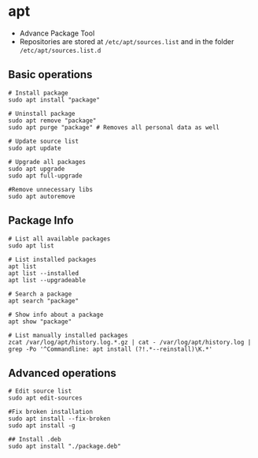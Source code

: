 # apt

- Advance Package Tool
- Repositories are stored at `/etc/apt/sources.list` and in the folder `/etc/apt/sources.list.d`

## Basic operations

```shell
# Install package
sudo apt install "package"

# Uninstall package
sudo apt remove "package"
sudo apt purge "package" # Removes all personal data as well

# Update source list
sudo apt update

# Upgrade all packages
sudo apt upgrade
sudo apt full-upgrade

#Remove unnecessary libs
sudo apt autoremove
```

## Package Info

```shell
# List all available packages
sudo apt list

# List installed packages
apt list
apt list --installed
apt list --upgradeable

# Search a package
apt search "package"

# Show info about a package
apt show "package"

# List manually installed packages
zcat /var/log/apt/history.log.*.gz | cat - /var/log/apt/history.log | grep -Po '^Commandline: apt install (?!.*--reinstall)\K.*'
```

## Advanced operations

```shell
# Edit source list
sudo apt edit-sources

#Fix broken installation
sudo apt install --fix-broken
sudo apt install -g

## Install .deb
sudo apt install "./package.deb"
```
